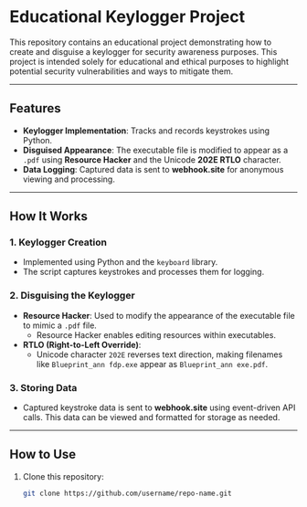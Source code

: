 # Educational Keylogger Project

This repository contains an educational project demonstrating how to create and disguise a keylogger for security awareness purposes. This project is intended solely for educational and ethical purposes to highlight potential security vulnerabilities and ways to mitigate them.

---

## Features

- **Keylogger Implementation**: Tracks and records keystrokes using Python.
- **Disguised Appearance**: The executable file is modified to appear as a `.pdf` using **Resource Hacker** and the Unicode **202E RTLO** character.
- **Data Logging**: Captured data is sent to **webhook.site** for anonymous viewing and processing.

---

## How It Works

### 1. Keylogger Creation
- Implemented using Python and the `keyboard` library.
- The script captures keystrokes and processes them for logging.

### 2. Disguising the Keylogger
- **Resource Hacker**: Used to modify the appearance of the executable file to mimic a `.pdf` file.
  - Resource Hacker enables editing resources within executables.
- **RTLO (Right-to-Left Override)**:
  - Unicode character `202E` reverses text direction, making filenames like `Blueprint_ann fdp.exe` appear as `Blueprint_ann exe.pdf`.

### 3. Storing Data
- Captured keystroke data is sent to **webhook.site** using event-driven API calls. This data can be viewed and formatted for storage as needed.

---

## How to Use

1. Clone this repository:
   ```bash
   git clone https://github.com/username/repo-name.git
